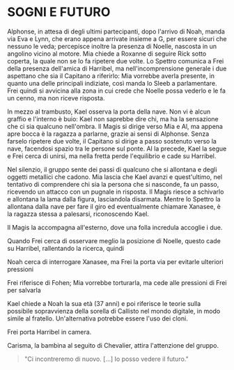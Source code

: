 # SOGNI E FUTURO

Alphonse, in attesa di degli ultimi partecipanti, dopo l'arrivo di Noah, manda via Eva e Lynn, che erano appena arrivate insieme a G, per essere sicuri che nessuno le veda; percepisce inoltre la presenza di Noelle, nascosta in un angolino vicino al motore. Mia chiede a Roxanne di seguire Rick sotto coperta, la quale non se lo fa ripetere due volte. Lo Spettro comunica a Frei della presenza dell'amica di Harribel, ma nell'incomprensione generale i due aspettano che sia il Capitano a riferirlo: Mia vorrebbe averla presente, in quanto una delle principali indiziate, così manda lo Sleeb a parlamentare. Frei quindi si avvicina alla zona in cui crede che Noelle possa vederlo e le fa un cenno, ma non riceve risposta.

In mezzo al trambusto, Kael osserva la porta della nave. Non vi è alcun graffio e l'interno è buio: Kael non saprebbe dire chi, ma ha la sensazione che ci sia qualcuno nell'ombra. Il Magis si dirige verso Mia e Al, ma appena apre bocca è la ragazza a parlarne, grazie ai sensi di Alphonse. Senza farselo ripetere due volte, il Capitano si dirige a passo sostenuto verso la nave, facendosi spazio tra le persone sul ponte. Al la precede, Kael la segue e Frei cerca di unirsi, ma nella fretta perde l'equilibrio e cade su Harribel.

Nel silenzio, il gruppo sente dei passi di qualcuno che si allontana e degli oggetti metallici che cadono. Mia lascia che Kael avanzi e quest'ultimo, nel tentativo di comprendere chi sia la persona che si nasconde, fa un passo, ricevendo un attacco con un pugnale in risposta. Il Magis riesce a schivarlo e allontana la lama dalla figura, lasciandola disarmata. Mentre lo Spettro la allontana dalla nave per fare il giro ed eventualmente chiamare Xanasee, è la ragazza stessa a palesarsi, riconoscendo Kael.

Il Magis la accompagna all'esterno, dove una folla incredula accoglie i due.

Quando Frei cerca di osservare meglio la posizione di Noelle, questo cade su Harribel, rallentando la ricerca, quindi 

Noah cerca di interrogare Xanasee, ma Frei la porta via per evitarle ulteriori pressioni

Frei riferisce di Fohen; Mia vorrebbe torturarla, ma cede alle pressioni di Frei per salvarla 

Kael chiede a Noah la sua età (37 anni) e poi riferisce le teorie sulla possibile sopravvienza della sorella di Callisto nel mondo digitale, in modo simile al fratello. Un'alternativa potrebbe essere l'uso dei cloni.

Frei porta Harribel in camera.

Carisma, la bambina al seguito di Chevalier, attira l'attenzione del gruppo.

> "Ci incontreremo di nuovo. [...] Io posso vedere il futuro."
